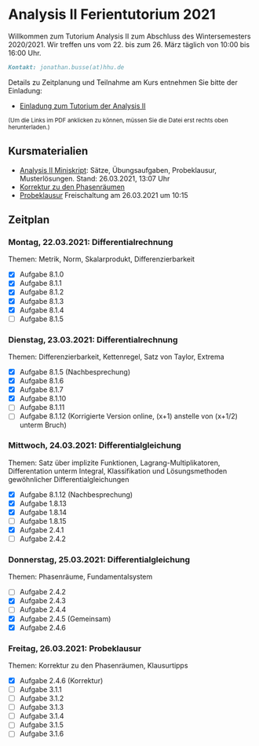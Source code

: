 # Analysis II Ferientutorium 2021

Willkommen zum Tutorium Analysis II zum Abschluss des Wintersemesters 2020/2021. Wir treffen uns vom 22. bis zum 26. März täglich von 10:00 bis 16:00 Uhr.

```markdown
Kontakt: jonathan.busse(at)hhu.de
```

Details zu Zeitplanung und Teilnahme am Kurs entnehmen Sie bitte der Einladung:

- [Einladung zum Tutorium der Analysis II](https://github.com/JoKaBus/ANAII2021/blob/main/Organisatorisches/EinladungAnalysisIIFerientutorium2021.pdf)

<sub>(Um die Links im PDF anklicken zu können, müssen Sie die Datei erst rechts oben herunterladen.)</sub>

## Kursmaterialien
- [Analysis II Miniskript](https://github.com/JoKaBus/ANAII2021/blob/main/Skript/AnalysisIIMiniskript.pdf):
Sätze, Übungsaufgaben, Probeklausur, Musterlösungen. Stand: 26.03.2021, 13:07 Uhr
- [Korrektur zu den Phasenräumen](https://github.com/JoKaBus/ANAII2021/blob/main/Skript/PhasenraeumeKorrektur.pdf)
- [Probeklausur](https://github.com/JoKaBus/ANAII2021/blob/main/Skript/probeklausur.pdf)
Freischaltung am 26.03.2021 um 10:15

## Zeitplan

### Montag, 22.03.2021: Differentialrechnung
Themen: Metrik, Norm, Skalarprodukt, Differenzierbarkeit

- [x] Aufgabe 8.1.0
- [x] Aufgabe 8.1.1
- [x] Aufgabe 8.1.2
- [x] Aufgabe 8.1.3
- [x] Aufgabe 8.1.4
- [ ] Aufgabe 8.1.5

### Dienstag, 23.03.2021: Differentialrechnung
Themen: Differenzierbarkeit, Kettenregel, Satz von Taylor, Extrema

- [x] Aufgabe 8.1.5 (Nachbesprechung)
- [x] Aufgabe 8.1.6
- [x] Aufgabe 8.1.7
- [x] Aufgabe 8.1.10
- [ ] Aufgabe 8.1.11
- [ ] Aufgabe 8.1.12 (Korrigierte Version online, (x+1) anstelle von (x+1/2) unterm Bruch)

### Mittwoch, 24.03.2021: Differentialgleichung
Themen: Satz über implizite Funktionen, Lagrang-Multiplikatoren, Differentation unterm Integral, Klassifikation und Lösungsmethoden gewöhnlicher Differentialgleichungen

- [x] Aufgabe 8.1.12 (Nachbesprechung)
- [x] Aufgabe 1.8.13
- [x] Aufgabe 1.8.14
- [ ] Aufgabe 1.8.15
- [x] Aufgabe 2.4.1
- [ ] Aufgabe 2.4.2

### Donnerstag, 25.03.2021: Differentialgleichung
Themen: Phasenräume, Fundamentalsystem

- [ ] Aufgabe 2.4.2
- [x] Aufgabe 2.4.3
- [ ] Aufgabe 2.4.4
- [x] Aufgabe 2.4.5 (Gemeinsam)
- [x] Aufgabe 2.4.6

### Freitag, 26.03.2021: Probeklausur
Themen: Korrektur zu den Phasenräumen, Klausurtipps
- [x] Aufgabe 2.4.6 (Korrektur)
- [ ] Aufgabe 3.1.1
- [ ] Aufgabe 3.1.2
- [ ] Aufgabe 3.1.3
- [ ] Aufgabe 3.1.4
- [ ] Aufgabe 3.1.5
- [ ] Aufgabe 3.1.6
